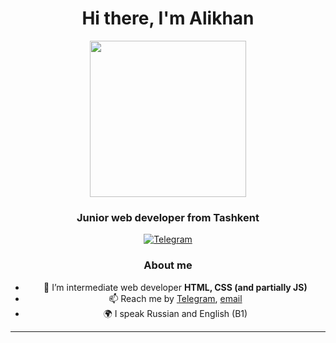 <div id="header" align="center">
 <h1>Hi there, I'm Alikhan</h1>

<div id="header" align="center">
  <img src="https://freefrontend.com/assets/img/css-loaders/code-loader.gif" width="250"/>
</div>

<div id="header" align="center">
 <h3>Junior web developer from Tashkent</h3>
 

<div id="socials" align="center" >
 <a href="https://t.me/a_polaris">
		<img src="https://img.shields.io/badge/Telegram-blue?style=for-the-badge&logo=telegram&logoColor=white" alt="Telegram"/>
	</a>
  </div>

### About me
- 👾 I’m intermediate web developer **HTML, CSS (and partially JS)**
- 📫 Reach me by [Telegram](https://t.me/a_polaris), [email](mailto:kd.kd.kd.767.767.767@gmail.com)
- 🌍 I speak Russian and English (B1)

---
